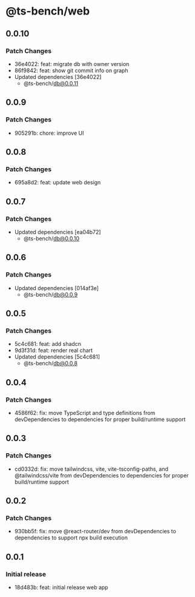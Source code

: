 # @ts-bench/web

## 0.0.10

### Patch Changes

- 36e4022: feat: migrate db with owner version
- 86f9842: feat: show git commit info on graph
- Updated dependencies [36e4022]
  - @ts-bench/db@0.0.11

## 0.0.9

### Patch Changes

- 905291b: chore: improve UI

## 0.0.8

### Patch Changes

- 695a8d2: feat: update web design

## 0.0.7

### Patch Changes

- Updated dependencies [ea04b72]
  - @ts-bench/db@0.0.10

## 0.0.6

### Patch Changes

- Updated dependencies [014af3e]
  - @ts-bench/db@0.0.9

## 0.0.5

### Patch Changes

- 5c4c681: feat: add shadcn
- 9d3f31d: feat: render real chart
- Updated dependencies [5c4c681]
  - @ts-bench/db@0.0.8

## 0.0.4

### Patch Changes

- 4586f62: fix: move TypeScript and type definitions from devDependencies to dependencies for proper build/runtime support

## 0.0.3

### Patch Changes

- cd0332d: fix: move tailwindcss, vite, vite-tsconfig-paths, and @tailwindcss/vite from devDependencies to dependencies for proper build/runtime support

## 0.0.2

### Patch Changes

- 930bb5f: fix: move @react-router/dev from devDependencies to dependencies to support npx build execution

## 0.0.1

### Initial release

- 18d483b: feat: initial release web app
